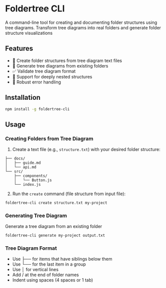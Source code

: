 # Foldertree CLI

A command-line tool for creating and documenting folder structures using tree diagrams.
Transform tree diagrams into real folders and generate folder structure visualizations

## Features

- 🚀 Create folder structures from tree diagram text files
- 📝 Generate tree diagrams from existing folders
- ✅ Validate tree diagram format
- 🌳 Support for deeply nested structures
- 💪 Robust error handling

## Installation

```bash
npm install -g foldertree-cli
```

## Usage
### Creating Folders from Tree Diagram

1. Create a text file (e.g., `structure.txt`) with your desired folder structure:

```text
├── docs/
│   ├── guide.md
│   └── api.md
└── src/
    ├── components/
    │   └── Button.js
    └── index.js
```

2. Run the `create` command (file structure from input file):

```bash
foldertree-cli create structure.txt my-project
```

### Generating Tree Diagram

Generate a tree diagram from an existing folder

```bash
foldertree-cli generate my-project output.txt
```

### Tree Diagram Format

* Use ├── for items that have siblings below them
* Use └── for the last item in a group
* Use │ for vertical lines
* Add / at the end of folder names
* Indent using spaces (4 spaces or 1 tab)
